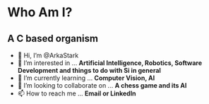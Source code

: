 <h1> Who Am I? </h1>

<h2> A C based organism </h2>

- 👋 Hi, I’m @ArkaStark
- 👀 I’m interested in ... **Artificial Intelligence, Robotics, Software Development and things to do with Si in general**
- 🌱 I’m currently learning ... **Computer Vision, AI**
- 💞️ I’m looking to collaborate on ... **A chess game and its AI**
- 📫 How to reach me ... **Email or LinkedIn**

<!---
ArkaStark/ArkaStark is a ✨ special ✨ repository because its `README.md` (this file) appears on your GitHub profile.
You can click the Preview link to take a look at your changes.
--->
